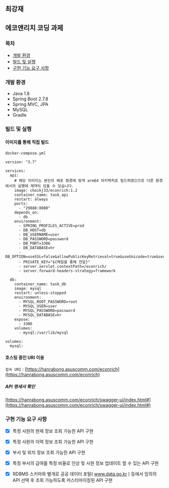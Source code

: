 ## 최강재

## 에코앤리치 코딩 과제

### 목차
- [개발 환경](#개발-환경)
- [빌드 및 실행](#빌드-및-실행)
- [구현 기능 요구 사항](#구현-기능-요구-사항)

### 개발 환경
- Java 1.8
- Spring Boot 2.7.8
- Spring MVC, JPA
- MySQL
- Gradle

### 빌드 및 실행

#### 이미지를 통해 직접 빌드

`docker-compose.yml`
```
version: "3.7"

services:
  api:
    # 해당 이미지는 본인의 배포 환경에 맞게 arm64 아키텍처로 빌드하였으므로 다른 환경에서의 실행에 제약이 있을 수 있습니다.
    image: choikj33/econrich:1.2
    container_name: task_api
    restart: always
    ports:
      - "29888:8080"
    depends_on:
      - db
    environment:
      - SPRING_PROFILES_ACTIVE=prod
      - DB_HOST=db
      - DB_USERNAME=user
      - DB_PASSWORD=password
      - DB_PORT=3306
      - DB_DATABASE=hr
      - DB_OPTION=useSSL=false&allowPublicKeyRetrieval=true&useUnicode=true&serverTimezone=Asia/Seoul
      - PRIVATE_KEY="${메일을 통해 전달}"
      - server.servlet.contextPath=/econrich/
      - server.forward-headers-strategy=framework

  db:
    container_name: task_db
    image: mysql
    restart: unless-stopped
    environment:
      - MYSQL_ROOT_PASSWORD=root
      - MYSQL_USER=user
      - MYSQL_PASSWORD=password
      - MYSQL_DATABASE=hr
    expose:
      - 3306
    volumes:
      - mysql:/var/lib/mysql

volumes:
  mysql:
```

#### 호스팅 중인 URI 이용

`접속 URI` : [https://hanrabong.asuscomm.com/econrich](https://hanrabong.asuscomm.com/econrich)

##### API 명세서 확인

[https://hanrabong.asuscomm.com/econrich/swagger-ui/index.html#](https://hanrabong.asuscomm.com/econrich/swagger-ui/index.html#)

### 구현 기능 요구 사항

- [x] 특정 사원의 현재 정보 조회 가능한 API 구현
- [x] 특정 사원의 이력 정보 조회 가능한 API 구현
- [x] 부서 및 위치 정보 조회 가능한 API 구현
- [x] 특정 부서의 급여를 특정 비율로 인상 및 사원 정보 업데이트 할 수 있는 API 구현
- [x] RDBMS 스키마와 별개로 공공 데이터 포털( www.data.go.kr ) 등에서 임의의 API 선택 후 조회 가능하도록 커스터마이징된 API 구현

